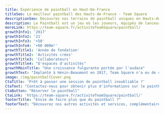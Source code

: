 ```yaml
---
title: Expérience de paintball en Haut-De-France
titleSeo: Le meilleur paintball des Hauts-de-France - Team Square
descriptionSeo: Découvrez nos terrains de paintball uniques en Hauts-de-France. Idéal pour les groupes, les familles et le teambuilding. Réservez votre expérience dès aujourd'hui !
description: Le Paintball est un jeu où les joueurs, équipés de lanceurs de billes de peinture, s'affrontent en équipes de 3 à 15 sur des terrains extérieurs. Encadrée par un arbitre, l'activité propose divers scénarios, et est sans danger si les règles de sécurité sont respectées.
moreLink: https://team-square.fr/activiteTeamSquare/paintball/
growthInfo1: '2017'
growthInfo2: '21'
growthInfo3: '+50'
growthInfo4: '+60 000m²'
growthTitle1: 'Année de fondation'
growthTitle2: 'Activités crées'
growthTitle3: 'Collaborateurs'
growthTitle4: "D'espaces d'activités"
growthMainTitle: "Une croissance fulgurante portée par l'audace"
growthText: "Implanté à Hénin-Beaumont en 2017, Team Square n'a eu de cesse d'enrichir son offre pour répondre aux attentes toujours renouvelées de sa clientèle."
image: /img/paintballCover.png
CtaTitle: 'Prêt à passer une session de paintball inoubliable ?'
CtaText: "Contactez-nous pour obtenir plus d'informations sur le paintball à Team Square Hénin-Beaumont."
CtaButton: "Réserver le paintball"
CtaLink: 'https://team-square.fr/activiteTeamSquare/paintball/'
footerTitle: "Envie de faire plus que du paintball ?"
footerText: "Découvrez nos autres activités et services, complémentaires au paintball. À Hénin-Beaumont dans les Hauts-de-France."
---
```




